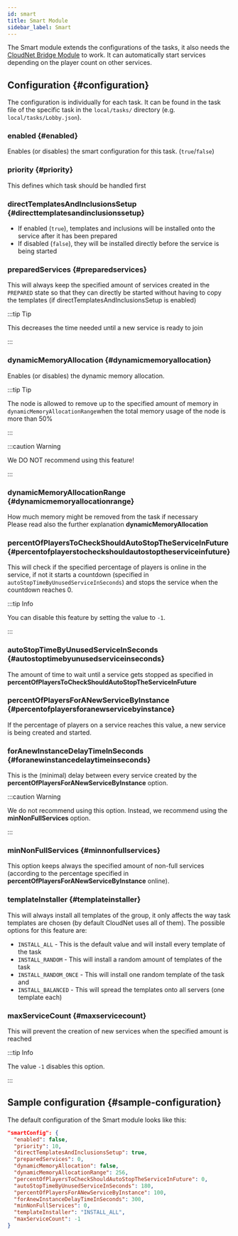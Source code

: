 ```yaml
---
id: smart
title: Smart Module
sidebar_label: Smart
---
```


The Smart module extends the configurations of the tasks, it also needs the [CloudNet Bridge Module](bridge.md) to work.
It can automatically start services depending on the player count on other services.

## Configuration {#configuration}
The configuration is individually for each task. It can be found in the task file of the specific task in the
`local/tasks/` directory (e.g. `local/tasks/Lobby.json`).

### enabled {#enabled}
Enables (or disables) the smart configuration for this task. (`true`/`false`)

### priority {#priority}
This defines which task should be handled first

### directTemplatesAndInclusionsSetup {#directtemplatesandinclusionssetup}
- If enabled (`true`), templates and inclusions will be installed onto the service after it has been prepared
- If disabled (`false`), they will be installed directly before the service is being started

### preparedServices {#preparedservices}
This will always keep the specified amount of services created in the `PREPARED` state so that they can directly be
started without having to copy the templates (if directTemplatesAndInclusionsSetup is enabled)

:::tip Tip

This decreases the time needed until a new service is ready to join

:::

### dynamicMemoryAllocation {#dynamicmemoryallocation}
Enables (or disables) the dynamic memory allocation.

:::tip Tip

The node is allowed to remove up to the specified amount of memory in `dynamicMemoryAllocationRange`when the total
memory usage of the node is more than 50%

:::

:::caution Warning

We DO NOT recommend using this feature!

:::

### dynamicMemoryAllocationRange {#dynamicmemoryallocationrange}
How much memory might be removed from the task if necessary  
Please read also the further explanation **dynamicMemoryAllocation**

### percentOfPlayersToCheckShouldAutoStopTheServiceInFuture {#percentofplayerstocheckshouldautostoptheserviceinfuture}
This will check if the specified percentage of players is online in the service, if not it starts a
countdown (specified in `autoStopTimeByUnusedServiceInSeconds`) and stops the service when the countdown reaches 0.

:::tip Info

You can disable this feature by setting the value to `-1`.

:::

### autoStopTimeByUnusedServiceInSeconds {#autostoptimebyunusedserviceinseconds}
The amount of time to wait until a service gets stopped as specified in **percentOfPlayersToCheckShouldAutoStopTheServiceInFuture**

### percentOfPlayersForANewServiceByInstance {#percentofplayersforanewservicebyinstance}
If the percentage of players on a service reaches this value, a new service is being created and started.

### forAnewInstanceDelayTimeInSeconds {#foranewinstancedelaytimeinseconds}
This is the (minimal) delay between every service created by the **percentOfPlayersForANewServiceByInstance** option.

:::caution Warning

We do not recommend using this option. Instead, we recommend using the **minNonFullServices** option.

:::

### minNonFullServices {#minnonfullservices}
This option keeps always the specified amount of non-full services
(according to the percentage specified in **percentOfPlayersForANewServiceByInstance** online).

### templateInstaller {#templateinstaller}
This will always install all templates of the group, it only affects the way task templates are chosen (by default CloudNet uses all of them).
The possible options for this feature are:
- `INSTALL_ALL` - This is the default value and will install every template of the task
- `INSTALL_RANDOM` - This will install a random amount of templates of the task
- `INSTALL_RANDOM_ONCE` - This will install one random template of the task and
- `INSTALL_BALANCED` - This will spread the templates onto all servers (one template each)

### maxServiceCount {#maxservicecount}
This will prevent the creation of new services when the specified amount is reached

:::tip Info

The value `-1` disables this option.

:::

## Sample configuration {#sample-configuration}
The default configuration of the Smart module looks like this:
```json
"smartConfig": {
  "enabled": false,
  "priority": 10,
  "directTemplatesAndInclusionsSetup": true,
  "preparedServices": 0,
  "dynamicMemoryAllocation": false,
  "dynamicMemoryAllocationRange": 256,
  "percentOfPlayersToCheckShouldAutoStopTheServiceInFuture": 0,
  "autoStopTimeByUnusedServiceInSeconds": 180,
  "percentOfPlayersForANewServiceByInstance": 100,
  "forAnewInstanceDelayTimeInSeconds": 300,
  "minNonFullServices": 0,
  "templateInstaller": "INSTALL_ALL",
  "maxServiceCount": -1
}
```
